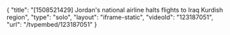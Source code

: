 {
    "title": "[1508521429] Jordan's national airline halts flights to Iraq Kurdish region",
    "type": "solo",
    "layout": "iframe-static",
    "videoId": "123187051",
    "url": "\/tvpembed\/123187051"
}